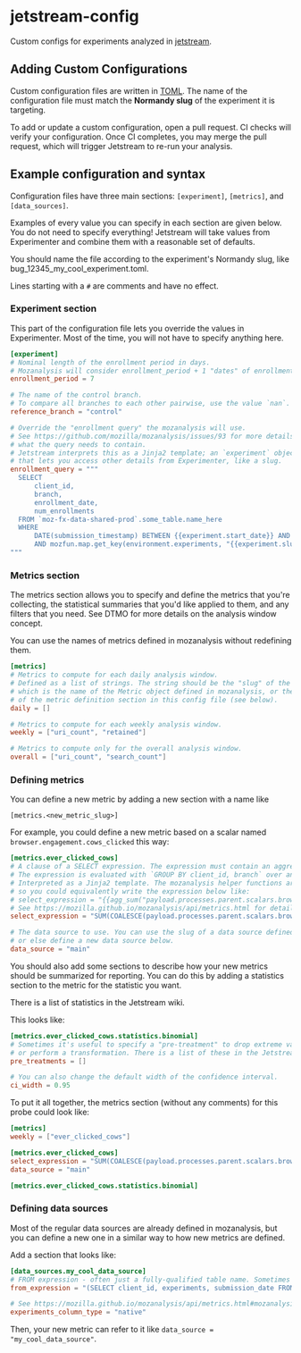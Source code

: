 # jetstream-config

Custom configs for experiments analyzed in [jetstream](https://github.com/mozilla/jetstream). 

## Adding Custom Configurations

Custom configuration files are written in [TOML](https://toml.io/en/).
The name of the configuration file must match the **Normandy slug** of the experiment it is targeting.

To add or update a custom configuration, open a pull request. CI checks will verify your configuration.
Once CI completes, you may merge the pull request, which will trigger Jetstream to re-run your analysis.

## Example configuration and syntax

Configuration files have three main sections:
`[experiment]`, `[metrics]`, and `[data_sources]`.

Examples of every value you can specify in each section are given below.
You do not need to specify everything!
Jetstream will take values from Experimenter
and combine them with a reasonable set of defaults.

You should name the file according to the experiment's Normandy slug,
like bug_12345_my_cool_experiment.toml.

Lines starting with a `#` are comments and have no effect.

### Experiment section

This part of the configuration file lets you override the values in Experimenter.
Most of the time, you will not have to specify anything here.

```toml
[experiment]
# Nominal length of the enrollment period in days.
# Mozanalysis will consider enrollment_period + 1 "dates" of enrollments.
enrollment_period = 7

# The name of the control branch.
# To compare all branches to each other pairwise, use the value `nan`.
reference_branch = "control"

# Override the "enrollment query" the mozanalysis will use.
# See https://github.com/mozilla/mozanalysis/issues/93 for more details about
# what the query needs to contain.
# Jetstream interprets this as a Jinja2 template; an `experiment` object is provided
# that lets you access other details from Experimenter, like a slug.
enrollment_query = """
  SELECT
      client_id,
      branch,
      enrollment_date,
      num_enrollments
  FROM `moz-fx-data-shared-prod`.some_table.name_here
  WHERE
      DATE(submission_timestamp) BETWEEN {{experiment.start_date}} AND {{experiment.enrollment_end}}
      AND mozfun.map.get_key(environment.experiments, "{{experiment.slug}}") IS NOT NULL
"""
```

### Metrics section

The metrics section allows you to specify and define the metrics that you're collecting,
the statistical summaries that you'd like applied to them, and any filters that you need.
See DTMO for more details on the analysis window concept.

You can use the names of metrics defined in mozanalysis without redefining them.

```toml
[metrics]
# Metrics to compute for each daily analysis window.
# Defined as a list of strings. The string should be the "slug" of the metric,
# which is the name of the Metric object defined in mozanalysis, or the name
# of the metric definition section in this config file (see below).
daily = []

# Metrics to compute for each weekly analysis window.
weekly = ["uri_count", "retained"]

# Metrics to compute only for the overall analysis window.
overall = ["uri_count", "search_count"]
```

### Defining metrics

You can define a new metric by adding a new section with a name like

`[metrics.<new_metric_slug>]`

For example, you could define a new metric based on a scalar named
`browser.engagement.cows_clicked` this way:

```toml
[metrics.ever_clicked_cows]
# A clause of a SELECT expression. The expression must contain an aggregation function.
# The expression is evaluated with `GROUP BY client_id, branch` over an analysis window.
# Interpreted as a Jinja2 template. The mozanalysis helper functions are available,
# so you could equivalently write the expression below like:
# select_expression = "{{agg_sum("payload.processes.parent.scalars.browser_engagment_cows_clicked")} > 0"
# See https://mozilla.github.io/mozanalysis/api/metrics.html for details.
select_expression = "SUM(COALESCE(payload.processes.parent.scalars.browser_engagement_cows_clicked)) > 0"

# The data source to use. You can use the slug of a data source defined in mozanalysis,
# or else define a new data source below.
data_source = "main"
```

You should also add some sections to describe how your new metrics should be summarized for reporting.
You can do this by adding a statistics section to the metric for the statistic you want.

There is a list of statistics in the Jetstream wiki.

This looks like:

```toml
[metrics.ever_clicked_cows.statistics.binomial]
# Sometimes it's useful to specify a "pre-treatment" to drop extreme values
# or perform a transformation. There is a list of these in the Jetstream wiki.
pre_treatments = []

# You can also change the default width of the confidence interval.
ci_width = 0.95
```


To put it all together, the metrics section (without any comments) for this probe could look like:

```toml
[metrics]
weekly = ["ever_clicked_cows"]

[metrics.ever_clicked_cows]
select_expression = "SUM(COALESCE(payload.processes.parent.scalars.browser_engagement_cows_clicked)) > 0"
data_source = "main"

[metrics.ever_clicked_cows.statistics.binomial]
```

### Defining data sources

Most of the regular data sources are already defined in mozanalysis,
but you can define a new one in a similar way to how new metrics are defined.

Add a section that looks like:

```toml
[data_sources.my_cool_data_source]
# FROM expression - often just a fully-qualified table name. Sometimes a subquery.
from_expression = "(SELECT client_id, experiments, submission_date FROM my_cool_table)"

# See https://mozilla.github.io/mozanalysis/api/metrics.html#mozanalysis.metrics.DataSource for details.
experiments_column_type = "native"
```

Then, your new metric can refer to it like `data_source = "my_cool_data_source"`.